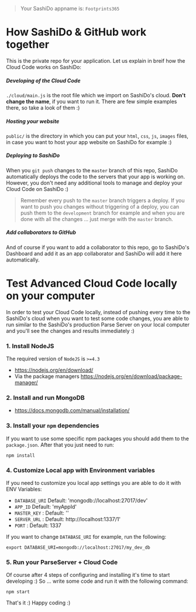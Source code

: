 > Your SashiDo appname is: `Footprints365`

# How SashiDo & GitHub work together

This is the private repo for your application. Let us explain in breif how the Cloud Code works on SashiDo:

##### Developing of the Cloud Code

`./cloud/main.js` is the root file which we import on SashiDo's cloud. **Don't change the name**, if you want to run it. There are few simple examples there, so take a look of them :)

##### Hosting your website

`public/` is the directory in which you can put your `html`, `css`, `js`, `images` files, in case you want to host your app website on SashiDo for example :)


##### Deploying to SashiDo

When you `git push` changes to the `master` branch of this repo, SashiDo automatically deploys the code to the servers that your app is working on. However, you don't need any additional tools to manage and deploy your Cloud Code on SashiDo :)

> Remember every push to the `master` branch triggers a deploy. If you want to push you changes without triggering of a deploy, you can push them to the `development` branch for example and when you are done with all the changes ... just merge with the `master` branch.

##### Add collaborators to GitHub

And of course if you want to add a collaborator to this repo, go to SashiDo's Dashboard and add it as an app collaborator and SashiDo will add it here automatically.

# Test Advanced Cloud Code locally on your computer

In order to test your Cloud Code locally, instead of pushing every time to the SashiDo's cloud when you want to test some code changes, you are able to run similar to the SashiDo's production Parse Server on your local computer and you'll see the changes and results immediately :)

### 1. Install NodeJS

The required version of `NodeJS` is `>=4.3`

- https://nodejs.org/en/download/
- Via the package managers https://nodejs.org/en/download/package-manager/

### 2. Install and run MongoDB

- https://docs.mongodb.com/manual/installation/

### 3. Install your `npm` dependencies

If you want to use some specific npm packages you should add them to the `package.json`. After that you just need to run:

```
npm install
```

### 4. Customize Local app with Environment variables

If you need to customize you local app settings you are able to do it with ENV Variables:

- `DATABASE_URI` Default: 'mongodb://localhost:27017/dev'
- `APP_ID` Default: 'myAppId'
- `MASTER_KEY` : Default: ''
- `SERVER_URL` : Default: http://localhost:1337/1'
- `PORT` : Default: 1337

If you want to change  `DATABASE_URI` for example, run the following:

```
export DATABASE_URI=mongodb://localhost:27017/my_dev_db
```

### 5. Run your ParseServer + Cloud Code

Of course after 4 steps of configuring and installing it's time to start developing :) So ... write some code and run it with the following command:

```
npm start
```

That's it :) Happy coding :)
